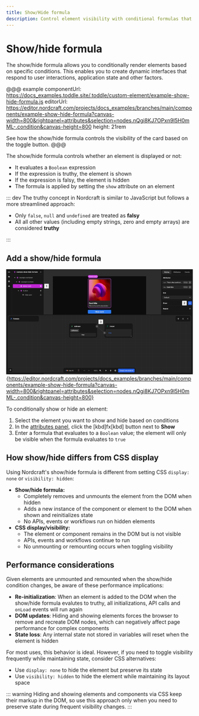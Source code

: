 ```yaml
---
title: Show/Hide formula
description: Control element visibility with conditional formulas that add or remove elements from the DOM based on application state or user interactions.
---
```


# Show/hide formula

The show/hide formula allows you to conditionally render elements based on specific conditions. This enables you to create dynamic interfaces that respond to user interactions, application state and other factors.

@@@ example
componentUrl: https://docs_examples.toddle.site/.toddle/custom-element/example-show-hide-formula.js
editorUrl: https://editor.nordcraft.com/projects/docs_examples/branches/main/components/example-show-hide-formula?canvas-width=800&rightpanel=attributes&selection=nodes.nQgi8KJ7OPxn9l5H0mML-.condition&canvas-height=800
height: 21rem

See how the show/hide formula controls the visibility of the card based on the toggle button.
@@@

The show/hide formula controls whether an element is displayed or not:

- It evaluates a `Boolean` expression
- If the expression is truthy, the element is shown
- If the expression is falsy, the element is hidden
- The formula is applied by setting the `show` attribute on an element

::: dev
The truthy concept in Nordcraft is similar to JavaScript but follows a more streamlined approach:

- Only `false`, `null` and `undefined` are treated as **falsy**
- All all other values (including empty strings, zero and empty arrays) are considered **truthy**

:::

## Add a show/hide formula

![A show hide formula visible in the formula editor. The fx button next to show is highlighted blue on the right panelshowing the formula is active. The formula uses the isShown variable, which is a boolean, to determin whether to show or hide the selected element, which is a demo-card component.|16/9](show-hide-formula.webp 'Add a show formula'){https://editor.nordcraft.com/projects/docs_examples/branches/main/components/example-show-hide-formula?canvas-width=800&rightpanel=attributes&selection=nodes.nQgi8KJ7OPxn9l5H0mML-.condition&canvas-height=800}

To conditionally show or hide an element:

1. Select the element you want to show and hide based on conditions
2. In the [attributes panel](/the-editor/element-panel#attributes-panel), click the [kbd]fx[kbd] button next to **Show**
3. Enter a formula that evaluates to a `Boolean` value; the element will only be visible when the formula evaluates to `true`

## How show/hide differs from CSS display

Using Nordcraft's show/hide formula is different from setting CSS `display: none` or `visibility: hidden`:

- **Show/hide formula:**
  - Completely removes and unmounts the element from the DOM when hidden
  - Adds a new instance of the component or element to the DOM when shown and reinitializes state
  - No APIs, events or workflows run on hidden elements
- **CSS display/visibility:**
  - The element or component remains in the DOM but is not visible
  - APIs, events and workflows continue to run
  - No unmounting or remounting occurs when toggling visibility

## Performance considerations

Given elements are unmounted and remounted when the show/hide condition changes, be aware of these performance implications:

- **Re-initialization**: When an element is added to the DOM when the show/hide formula evalutes to truthy, all initializations, API calls and `onLoad` events will run again
- **DOM updates**: Hiding and showing elements forces the browser to remove and recreate DOM nodes, which can negatively affect page performance for complex components
- **State loss**: Any internal state not stored in variables will reset when the element is hidden

For most uses, this behavior is ideal. However, if you need to toggle visibility frequently while maintaining state, consider CSS alternatives:

- Use `display: none` to hide the element but preserve its state
- Use `visibility: hidden` to hide the element while maintaining its layout space

::: warning
Hiding and showing elements and components via CSS keep their markup in the DOM, so use this approach only when you need to preserve state during frequent visibility changes.
:::
